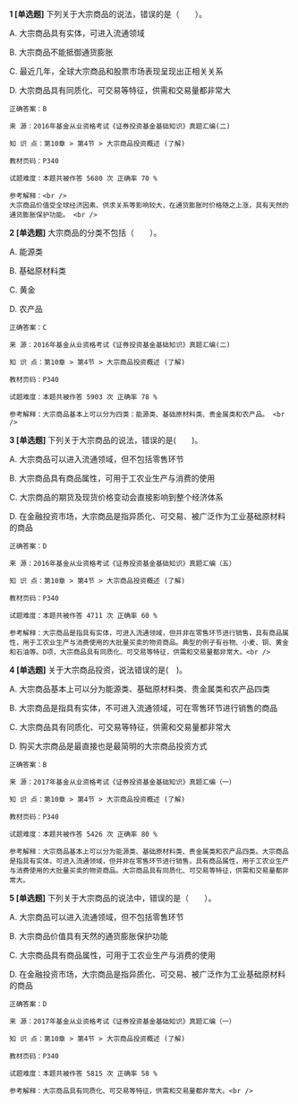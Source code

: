 **1 [单选题]** 
下列关于大宗商品的说法，错误的是（&emsp;&emsp;）。

A. 大宗商品具有实体，可进入流通领域

B. 大宗商品不能抵御通货膨胀

C. 最近几年，全球大宗商品和股票市场表现呈现出正相关关系

D. 大宗商品具有同质化、可交易等特征，供需和交易量都非常大 

```
正确答案：B

来 源：2016年基金从业资格考试《证券投资基金基础知识》真题汇编(二)

知 识 点：第10章 > 第4节 > 大宗商品投资概述 (了解)

教材页码：P340

试题难度：本题共被作答 5680 次 正确率 70 %

参考解释：<br />
大宗商品价值受全球经济因素、供求关系等影响较大，在通货膨胀时价格随之上涨，具有天然的通货膨胀保护功能。 <br />
```


**2 [单选题]** 大宗商品的分类不包括（　　）。

A. 能源类

B. 基础原材料类

C. 黄金

D. 农产品 

```
正确答案：C

来 源：2016年基金从业资格考试《证券投资基金基础知识》真题汇编(二)

知 识 点：第10章 > 第4节 > 大宗商品投资概述 (了解)

教材页码：P340

试题难度：本题共被作答 5903 次 正确率 78 %

参考解释：大宗商品基本上可以分为四类：能源类、基础原材料类、贵金属类和农产品。 <br />
```


**3 [单选题]** 下列关于大宗商品的说法，错误的是(&emsp;&emsp;)。

A. 大宗商品可以进入流通领域，但不包括零售环节

B. 大宗商品具有商品属性，可用于工农业生产与消费的使用

C. 大宗商品的期货及现货价格变动会直接影响到整个经济体系

D. 在金融投资市场，大宗商品是指异质化、可交易、被广泛作为工业基础原材料的商品

```
正确答案：D

来 源：2016年基金从业资格考试《证券投资基金基础知识》真题汇编（五）

知 识 点：第10章 > 第4节 > 大宗商品投资概述 (了解)

教材页码：P340

试题难度：本题共被作答 4711 次 正确率 60 %

参考解释：大宗商品是指具有实体，可进入流通领域，但并非在零售环节进行销售，具有商品属性，用于工农业生产与消费使用的大批量买卖的物资商品。典型的例子有谷物、小麦、铜、黄金和石油等。D项，大宗商品具有同质化、可交易等特征，供需和交易量都非常大。<br />

```


**4 [单选题]** 关于大宗商品投资，说法错误的是(&emsp;)。

A. 大宗商品基本上可以分为能源类、基础原材料类、贵金属类和农产品四类

B. 大宗商品是指具有实体，不可进入流通领域，可在零售环节进行销售的商品

C. 大宗商品具有同质化、可交易等特征，供需和交易量都非常大

D. 购买大宗商品是最直接也是最简明的大宗商品投资方式

```
正确答案：B

来 源：2017年基金从业资格考试《证券投资基金基础知识》真题汇编（一）

知 识 点：第10章 > 第4节 > 大宗商品投资概述 (了解)

教材页码：P340

试题难度：本题共被作答 5426 次 正确率 80 %

参考解释：大宗商品基本上可以分为能源类、基础原材料类、贵金属类和农产品四类。大宗商品是指具有实体，可进入流通领域，但并非在零售环节进行销售，具有商品属性，用于工农业生产与消费使用的大批量买卖的物资商品。大宗商品具有同质化、可交易等特征，供需和交易量都非常大。
```


**5 [单选题]** 下列关于大宗商品的说法中，错误的是（&emsp;&emsp;）。

A. 大宗商品可以进入流通领域，但不包括零售环节

B. 大宗商品价值具有天然的通货膨胀保护功能

C. 大宗商品具有商品属性，可用于工农业生产与消费的使用

D. 在金融投资市场，大宗商品是指异质化、可交易、被广泛作为工业基础原材料的商品

```
正确答案：D

来 源：2017年基金从业资格考试《证券投资基金基础知识》真题汇编（一）

知 识 点：第10章 > 第4节 > 大宗商品投资概述 (了解)

教材页码：P340

试题难度：本题共被作答 5815 次 正确率 58 %

参考解释：大宗商品具有同质化、可交易等特征，供需和交易量都非常大。<br />
```

